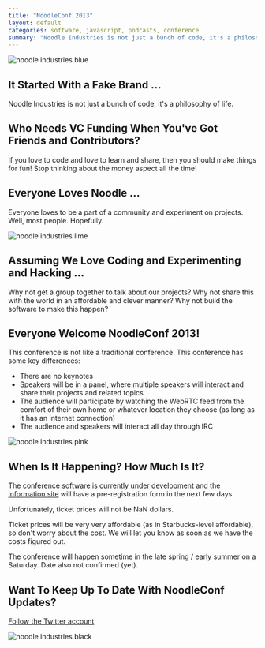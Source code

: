 ```yaml
---
title: "NoodleConf 2013"
layout: default
categories: software, javascript, podcasts, conference
summary: "Noodle Industries is not just a bunch of code, it's a philosophy of life."
---
```


![noodle industries blue](https://dl.dropbox.com/u/1913694/blog/noodleconf1.png)

## It Started With a Fake Brand ...

Noodle Industries is not just a bunch of code, it's a philosophy of life.

## Who Needs VC Funding When You've Got Friends and Contributors?

If you love to code and love to learn and share, then you should make things for fun! Stop thinking about the money aspect all the time!

## Everyone Loves Noodle ...

Everyone loves to be a part of a community and experiment on projects. Well, most people. Hopefully.

![noodle industries lime](https://dl.dropbox.com/u/1913694/blog/noodleconf2.png)

## Assuming We Love Coding and Experimenting and Hacking ...

Why not get a group together to talk about our projects? Why not share this with the world in an affordable and clever manner? Why not build the software to make this happen?

## Everyone Welcome NoodleConf 2013!

This conference is not like a traditional conference. This conference has some key differences:

* There are no keynotes
* Speakers will be in a panel, where multiple speakers will interact and share their projects and related topics
* The audience will participate by watching the WebRTC feed from the comfort of their own home or whatever location they choose (as long as it has an internet connection)
* The audience and speakers will interact all day through IRC

![noodle industries pink](https://dl.dropbox.com/u/1913694/blog/noodleconf3.png)

## When Is It Happening? How Much Is It?

The [conference software is currently under development](https://github.com/nooodle/noodleconfware) and the [information site](http://nooodle.github.com/noodleconf) will have a pre-registration form in the next few days.

Unfortunately, ticket prices will not be NaN dollars.

Ticket prices will be very very affordable (as in Starbucks-level affordable), so don't worry about the cost. We will let you know as soon as we have the costs figured out.

The conference will happen sometime in the late spring / early summer on a Saturday. Date also not confirmed (yet).

## Want To Keep Up To Date With NoodleConf Updates?

[Follow the Twitter account](http://twitter.com/noodleconf)

![noodle industries black](https://dl.dropbox.com/u/1913694/blog/noodleconf4.png)
